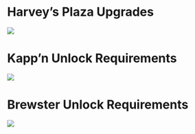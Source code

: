 # Harvey’s Plaza Upgrades
![](https://wiki.dudethatserin.com/wp-content/uploads/2023/05/Feuu65o.png)
# Kapp’n Unlock Requirements
![](https://wiki.dudethatserin.com/wp-content/uploads/2023/05/jOiYr6F.png)
# Brewster Unlock Requirements
![](https://wiki.dudethatserin.com/wp-content/uploads/2023/05/av38vgE.jpg)